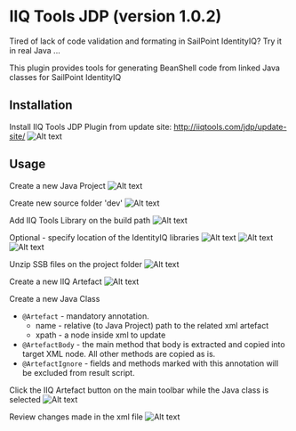 # IIQ Tools JDP (version 1.0.2)

Tired of lack of code validation and formating in SailPoint IdentityIQ? Try it in real Java ...

This plugin provides tools for generating BeanShell code from linked Java classes for SailPoint IdentityIQ


## Installation

Install IIQ Tools JDP Plugin from update site: http://iiqtools.com/jdp/update-site/
![Alt text](images/install/install-001.png?raw=true "Title")

## Usage

Create a new Java Project
![Alt text](images/project/project-001.png?raw=true "Title")   

Create new source folder 'dev'
![Alt text](images/project/project-002.png?raw=true "Title")   

Add IIQ Tools Library on the build path
![Alt text](images/project/project-003.png?raw=true "Title")   

Optional - specify location of the IdentityIQ libraries
![Alt text](images/project/project-004.png?raw=true "Title")
![Alt text](images/project/project-006.png?raw=true "Title")
![Alt text](images/project/project-007.png?raw=true "Title")
  
Unzip SSB files on the project folder
![Alt text](images/project/project-008.png?raw=true "Title")

Create a new IIQ Artefact
![Alt text](images/project/project-010.png?raw=true "Title")

Create a new Java Class
* `@Artefact` - mandatory annotation.
  - name - relative (to Java Project) path to the related xml artefact
  - xpath - a node inside xml to update
* `@ArtefactBody` - the main method that body is extracted and copied into target XML node. All other methods are copied as is.
* `@ArtefactIgnore` - fields and methods marked with this annotation will be excluded from result script.

Click the IIQ Artefact button on the main toolbar while the Java class is selected
![Alt text](images/project/project-012.png?raw=true "Title")

Review changes made in the xml file
![Alt text](images/project/project-013.png?raw=true "Title")


